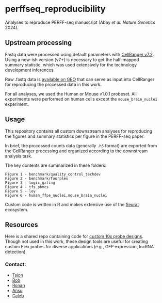 # perffseq_reproducibility
Analyses to reproduce PERFF-seq manuscript (Abay _et al. Nature Genetics_ 2024).

## Upstream processing
Fastq data were processed using default parameters with [CellRanger v7.2](https://www.10xgenomics.com/support/software/cell-ranger/latest/tutorials/cr-tutorial-in). 
Using a new-ish version (v7+) is necessary to get the half-mapped summary statistic, which was 
used extensively for the technology development inferences. 

Raw .fastq data is [available on GEO](https://www.ncbi.nlm.nih.gov/geo/query/acc.cgi?acc=GSE262355)
that can serve as input into CellRanger for reproducing the processed data in this work. 

For all analyses, we used the Human or Mouse v1.0.1 probeset. All experiments
were performed on human cells except the `mouse_brain_nuclei` experiment. 

## Usage
This repository contains all custom downstream analyses for reproducing
the figures and summary statistics per figure in the PERFF-seq paper. 

In brief, the processed counts data (generally `.h5` format) are exported from the 
CellRanger processing and organized according to the downstream analysis task. 

The key contents are summarized in these folders:

```
Figure 1 - benchmark/quality_control_techdev
Figure 2 - benchmark/fourplex
Figure 3 - logic_gating
Figure 4 - tfs_pbmcs
Figure 5 - loy
Figure 6 - human_ffpe_nuclei,mouse_brain_nuclei
```

Custom code is written in R and makes extensive use of the [Seurat](https://satijalab.org/seurat/) ecosystem.

## Resources
Here is a shared repo containing code for [custom 10x probe designs](https://github.com/clareaulab/flex-custom-probes).
Though not used in this work, these design tools are useful for creating custom Flex probes
for diverse applications (e.g., GFP expression, lncRNA detection).

### Contact: 
- [Tsion](mailto:tabay@g.harvard.edu)
- [Bob](mailto:rstickel@stanford.edu)
- [Ronan](mailto:chalignr@mskcc.org)
- [Ansu](mailto:satpathy@stanford.edu)
- [Caleb](mailto:lareauc@mskcc.org)

